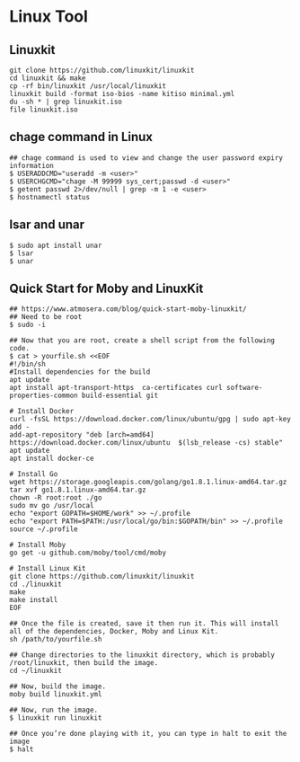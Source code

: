 Linux Tool
==========

## Linuxkit

    git clone https://github.com/linuxkit/linuxkit
    cd linuxkit && make
    cp -rf bin/linuxkit /usr/local/linuxkit
    linuxkit build -format iso-bios -name kitiso minimal.yml
    du -sh * | grep linuxkit.iso
    file linuxkit.iso

## chage command in Linux

    ## chage command is used to view and change the user password expiry information
    $ USERADDCMD="useradd -m <user>"
    $ USERCHGCMD="chage -M 99999 sys_cert;passwd -d <user>"
    $ getent passwd 2>/dev/null | grep -m 1 -e <user>
    $ hostnamectl status

## lsar and unar

    $ sudo apt install unar
    $ lsar
    $ unar

## Quick Start for Moby and LinuxKit

    ## https://www.atmosera.com/blog/quick-start-moby-linuxkit/
    ## Need to be root
    $ sudo -i

    ## Now that you are root, create a shell script from the following code.
    $ cat > yourfile.sh <<EOF
    #!/bin/sh
    #Install dependencies for the build
    apt update
    apt install apt-transport-https  ca-certificates curl software-properties-common build-essential git

    # Install Docker
    curl -fsSL https://download.docker.com/linux/ubuntu/gpg | sudo apt-key add -
    add-apt-repository "deb [arch=amd64] https://download.docker.com/linux/ubuntu  $(lsb_release -cs) stable"
    apt update
    apt install docker-ce

    # Install Go
    wget https://storage.googleapis.com/golang/go1.8.1.linux-amd64.tar.gz
    tar xvf go1.8.1.linux-amd64.tar.gz
    chown -R root:root ./go
    sudo mv go /usr/local
    echo "export GOPATH=$HOME/work" >> ~/.profile
    echo "export PATH=$PATH:/usr/local/go/bin:$GOPATH/bin" >> ~/.profile
    source ~/.profile

    # Install Moby
    go get -u github.com/moby/tool/cmd/moby

    # Install Linux Kit
    git clone https://github.com/linuxkit/linuxkit
    cd ./linuxkit
    make
    make install
    EOF

    ## Once the file is created, save it then run it. This will install all of the dependencies, Docker, Moby and Linux Kit.
    sh /path/to/yourfile.sh

    ## Change directories to the linuxkit directory, which is probably /root/linuxkit, then build the image.
    cd ~/linuxkit

    ## Now, build the image.
    moby build linuxkit.yml

    ## Now, run the image.
    $ linuxkit run linuxkit

    ## Once you’re done playing with it, you can type in halt to exit the image
    $ halt
